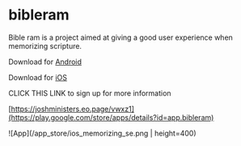 # bibleram

Bible ram is a project aimed at giving a good user experience when memorizing
scripture.

Download for [Android](https://play.google.com/store/apps/details?id=app.bibleram)

Download for [iOS](https://apps.apple.com/us/app/bible-ram-memorize-scripture/id6450688436)

CLICK THIS LINK to sign up for more information

[https://joshministers.eo.page/vwxz1](https://play.google.com/store/apps/details?id=app.bibleram)

![App](/app_store/ios_memorizing_se.png | height=400)



